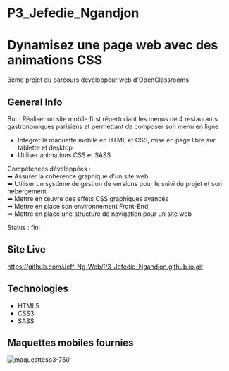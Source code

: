 # P3_Jefedie_Ngandjon
# Dynamisez une page web avec des animations CSS
3ème projet du parcours développeur web d'OpenClassrooms

## General Info
But : Réaliser un site mobile first répertoriant les menus de 4 restaurants gastronomiques parisiens et permettant de composer son menu en ligne

- Intégrer la maquette mobile en HTML et CSS, mise en page libre sur tablette et desktop
- Utiliser animations CSS et SASS<br/>

Compétences développées :   
➡ Assurer la cohérence graphique d'un site web   
➡ Utiliser un système de gestion de versions pour le suivi du projet et son hébergement   
➡ Mettre en œuvre des effets CSS graphiques avancés   
➡ Mettre en place son environnement Front-End   
➡ Mettre en place une structure de navigation pour un site web   

Status : fini

## Site Live
https://github.com/Jeff-Ng-Web/P3_Jefedie_Ngandjon.github.io.git

## Technologies
* HTML5
* CSS3
* SASS

## Maquettes mobiles fournies
![maquesttesp3-750](https://user-images.githubusercontent.com/79592886/163222689-8f0b0685-9145-4701-893e-3e7c2d95b3d8.png)
